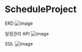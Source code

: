 # ScheduleProject

ERD
![image](https://github.com/user-attachments/assets/5c75e539-da9d-4706-bfe3-01b3d973f1b3)

일정관리 API
![image](https://github.com/user-attachments/assets/956af855-1725-4545-a1ab-c05d512753f2)

SQL
![image](https://github.com/user-attachments/assets/3b63e15e-dbdd-43bf-b3c3-62cbe7add07a)
